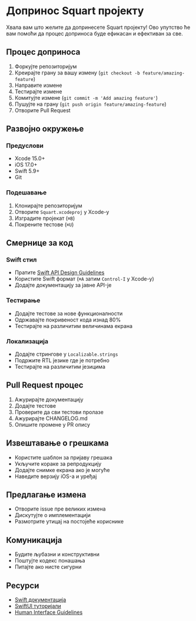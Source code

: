 # Допринос Squart пројекту

Хвала вам што желите да допринесете Squart пројекту! Ово упутство ће вам помоћи да процес доприноса буде ефикасан и ефективан за све.

## Процес доприноса

1. Форкујте репозиторијум
2. Креирајте грану за вашу измену (`git checkout -b feature/amazing-feature`)
3. Направите измене
4. Тестирајте измене
5. Комитујте измене (`git commit -m 'Add amazing feature'`)
6. Пушујте на грану (`git push origin feature/amazing-feature`)
7. Отворите Pull Request

## Развојно окружење

### Предуслови

- Xcode 15.0+
- iOS 17.0+
- Swift 5.9+
- Git

### Подешавање

1. Клонирајте репозиторијум
2. Отворите `Squart.xcodeproj` у Xcode-у
3. Изградите пројекат (`⌘B`)
4. Покрените тестове (`⌘U`)

## Смернице за код

### Swift стил

- Пратите [Swift API Design Guidelines](https://swift.org/documentation/api-design-guidelines/)
- Користите Swift формат (`⌘A` затим `Control-I` у Xcode-у)
- Додајте документацију за јавне API-је

### Тестирање

- Додајте тестове за нове функционалности
- Одржавајте покривеност кода изнад 80%
- Тестирајте на различитим величинама екрана

### Локализација

- Додајте стрингове у `Localizable.strings`
- Подржите RTL језике где је потребно
- Тестирајте на различитим језицима

## Pull Request процес

1. Ажурирајте документацију
2. Додајте тестове
3. Проверите да сви тестови пролазе
4. Ажурирајте CHANGELOG.md
5. Опишите промене у PR опису

## Извештавање о грешкама

- Користите шаблон за пријаву грешака
- Укључите кораке за репродукцију
- Додајте снимке екрана ако је могуће
- Наведите верзију iOS-а и уређај

## Предлагање измена

- Отворите issue пре великих измена
- Дискутујте о имплементацији
- Размотрите утицај на постојеће кориснике

## Комуникација

- Будите љубазни и конструктивни
- Поштујте кодекс понашања
- Питајте ако нисте сигурни

## Ресурси

- [Swift документација](https://swift.org/documentation/)
- [SwiftUI туторијали](https://developer.apple.com/tutorials/swiftui)
- [Human Interface Guidelines](https://developer.apple.com/design/human-interface-guidelines/) 